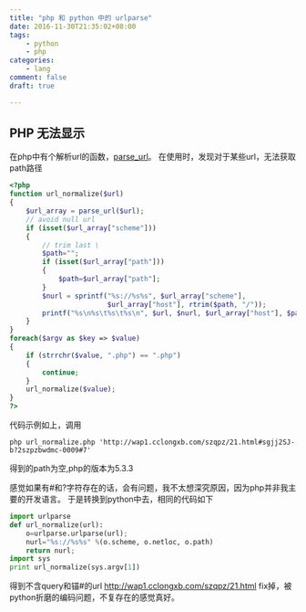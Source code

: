 ```yaml
---
title: "php 和 python 中的 urlparse"
date: 2016-11-30T21:35:02+08:00
tags:
    - python
    - php
categories:
    - lang
comment: false
draft: true

---
```


## PHP 无法显示

在php中有个解析url的函数，[parse_url](http://php.net/manual/zh/function.parse-url.php)。
在使用时，发现对于某些url，无法获取path路径

```php
<?php
function url_normalize($url)
{
    $url_array = parse_url($url);
    // avoid null url
    if (isset($url_array["scheme"]))
    {
        // trim last \
        $path="";
        if (isset($url_array["path"]))
        {
            $path=$url_array["path"];
        }
        $nurl = sprintf("%s://%s%s", $url_array["scheme"],
                        $url_array["host"], rtrim($path, "/"));
        printf("%s\n%s\t%s\t%s\n", $url, $nurl, $url_array["host"], $path);
    }
}
foreach($argv as $key => $value)
{
    if (strrchr($value, ".php") == ".php")
    {
        continue;
    }
    url_normalize($value);
}
?>
```

代码示例如上，调用

```shell
php url_normalize.php 'http://wap1.cclongxb.com/szqpz/21.html#sgjj2SJ-b?2szpzbwdmc-0009#7'
```

得到的path为空,php的版本为5.3.3

感觉如果有#和?字符存在的话，会有问题，我不太想深究原因，因为php并非我主要的开发语言。
于是转换到python中去，相同的代码如下

```python
import urlparse
def url_normalize(url):
    o=urlparse.urlparse(url);
    nurl="%s://%s%s" %(o.scheme, o.netloc, o.path)
    return nurl;
import sys
print url_normalize(sys.argv[1])
```

得到不含query和锚#的url
<http://wap1.cclongxb.com/szqpz/21.html>
fix掉，被python折磨的编码问题，不复存在的感觉真好。
